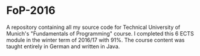 # FoP-2016

A repository containing all my source code for Technical University of Munich's "Fundamentals of Programming" course. I completed this 6 ECTS module in the winter term of 2016/17 with 91%. The course content was taught entirely in German and written in Java.
